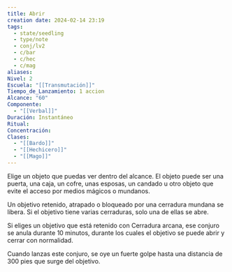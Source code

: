 ```yaml
---
title: Abrir
creation date: 2024-02-14 23:19
tags:
  - state/seedling
  - type/note
  - conj/lv2
  - c/bar
  - c/hec
  - c/mag
aliases: 
Nivel: 2
Escuela: "[[Transmutación]]"
Tiempo_de_Lanzamiento: 1 accion
Alcance: "60"
Componente:
  - "[[Verbal]]"
Duración: Instantáneo
Ritual: 
Concentración: 
Clases:
  - "[[Bardo]]"
  - "[[Hechicero]]"
  - "[[Mago]]"
---
```

Elige un objeto que puedas ver dentro del alcance. El objeto puede ser una puerta, una caja, un cofre, unas esposas, un candado u otro objeto que evite el acceso por medios mágicos o mundanos.

Un objetivo retenido, atrapado o bloqueado por una cerradura mundana se libera. Si el objetivo tiene varias cerraduras, solo una de ellas se abre.

Si eliges un objetivo que está retenido con Cerradura arcana, ese conjuro se anula durante 10 minutos, durante los cuales el objetivo se puede abrir y cerrar con normalidad.

Cuando lanzas este conjuro, se oye un fuerte golpe hasta una distancia de 300 pies que surge del objetivo.
